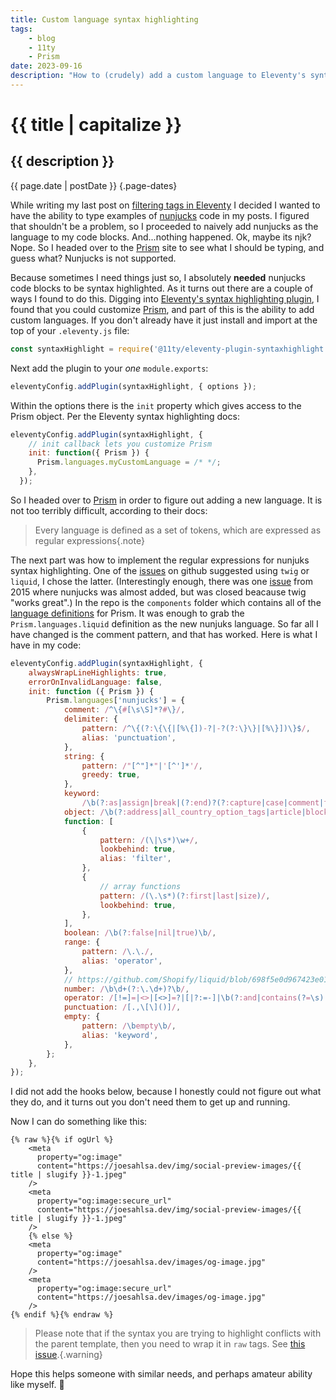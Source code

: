 ```yaml
---
title: Custom language syntax highlighting
tags:
    - blog
    - 11ty
    - Prism
date: 2023-09-16
description: "How to (crudely) add a custom language to Eleventy's syntax highlighting plugin"
---
```


# {{ title | capitalize }}

## {{ description }}

{{ page.date | postDate }} {.page-dates}

<!-- show both adding a custom language and extending liquid -->

While writing my last post on [filtering tags in Eleventy](https://joesahlsa.dev/blog/eleventy-wont-process-post/) I decided I wanted to have the ability to type examples of [nunjucks](https://mozilla.github.io/nunjucks/) code in my posts. I figured that shouldn't be a problem, so I proceeded to naively add nunjucks as the language to my code blocks. And...nothing happened. Ok, maybe its njk? Nope. So I headed over to the [Prism](https://prismjs.com/) site to see what I should be typing, and guess what? Nunjucks is not supported.

<!-- intro and why -->

Because sometimes I need things just so, I absolutely **needed** nunjucks code blocks to be syntax highlighted. As it turns out there are a couple of ways I found to do this. Digging into [Eleventy's syntax highlighting plugin](https://www.11ty.dev/docs/plugins/syntaxhighlight/), I found that you could customize [Prism](https://prismjs.com/), and part of this is the ability to add custom languages. If you don't already have it just install and import at the top of your `.eleventy.js` file:

```js
const syntaxHighlight = require('@11ty/eleventy-plugin-syntaxhighlight');
```

Next add the plugin to your _one_ `module.exports`:

```js
eleventyConfig.addPlugin(syntaxHighlight, { options });
```

Within the options there is the `init` property which gives access to the Prism object. Per the Eleventy syntax highlighting docs:

```js
eleventyConfig.addPlugin(syntaxHighlight, {
    // init callback lets you customize Prism
    init: function({ Prism }) {
      Prism.languages.myCustomLanguage = /* */;
    },
  });
```

So I headed over to [Prism](https://prismjs.com/extending.html#language-definitions) in order to figure out adding a new language. It is not too terribly difficult, according to their docs:

> Every language is defined as a set of tokens, which are expressed as regular expressions{.note}

The next part was how to implement the regular expressions for nunjuks syntax highlighting. One of the [issues](https://github.com/PrismJS/prism/issues/1124) on github suggested using `twig` or `liquid`, I chose the latter. (Interestingly enough, there was one [issue](https://github.com/PrismJS/prism/issues/759) from 2015 where nunjucks was almost added, but was closed beacause twig "works great".) In the repo is the `components` folder which contains all of the [language definitions](https://github.com/PrismJS/prism/blob/master/components/prism-liquid.js) for Prism. It was enough to grab the `Prism.languages.liquid` definition as the new nunjuks language. So far all I have changed is the comment pattern, and that has worked. Here is what I have in my code:

```js
eleventyConfig.addPlugin(syntaxHighlight, {
    alwaysWrapLineHighlights: true,
    errorOnInvalidLanguage: false,
    init: function ({ Prism }) {
        Prism.languages['nunjucks'] = {
            comment: /^\{#[\s\S]*?#\}/,
            delimiter: {
                pattern: /^\{(?:\{\{|[%\{])-?|-?(?:\}\}|[%\}])\}$/,
                alias: 'punctuation',
            },
            string: {
                pattern: /"[^"]*"|'[^']*'/,
                greedy: true,
            },
            keyword:
                /\b(?:as|assign|break|(?:end)?(?:capture|case|comment|for|form|if|paginate|raw|style|tablerow|unless)|continue|cycle|decrement|echo|else|elsif|in|include|increment|limit|liquid|offset|range|render|reversed|section|when|with)\b/,
            object: /\b(?:address|all_country_option_tags|article|block|blog|cart|checkout|collection|color|country|country_option_tags|currency|current_page|current_tags|customer|customer_address|date|discount_allocation|discount_application|external_video|filter|filter_value|font|forloop|fulfillment|generic_file|gift_card|group|handle|image|line_item|link|linklist|localization|location|measurement|media|metafield|model|model_source|order|page|page_description|page_image|page_title|part|policy|product|product_option|recommendations|request|robots|routes|rule|script|search|selling_plan|selling_plan_allocation|selling_plan_group|shipping_method|shop|shop_locale|sitemap|store_availability|tax_line|template|theme|transaction|unit_price_measurement|user_agent|variant|video|video_source)\b/,
            function: [
                {
                    pattern: /(\|\s*)\w+/,
                    lookbehind: true,
                    alias: 'filter',
                },
                {
                    // array functions
                    pattern: /(\.\s*)(?:first|last|size)/,
                    lookbehind: true,
                },
            ],
            boolean: /\b(?:false|nil|true)\b/,
            range: {
                pattern: /\.\./,
                alias: 'operator',
            },
            // https://github.com/Shopify/liquid/blob/698f5e0d967423e013f6169d9111bd969bd78337/lib/liquid/lexer.rb#L21
            number: /\b\d+(?:\.\d+)?\b/,
            operator: /[!=]=|<>|[<>]=?|[|?:=-]|\b(?:and|contains(?=\s)|or)\b/,
            punctuation: /[.,\[\]()]/,
            empty: {
                pattern: /\bempty\b/,
                alias: 'keyword',
            },
        };
    },
});
```

I did not add the hooks below, because I honestly could not figure out what they do, and it turns out you don't need them to get up and running.

<!-- After perusing the Prism docs some more I found a more elegant way to acheive the same result by extending an existing language. It would look something like this:

```js
Prism.languages['nunjucks'] = Prism.languages.extend('liquid', {
    'comment': { ... }
});
```

Just declare your new language as the language you would like to [extend](https://prismjs.com/docs/Prism.languages.html#.extend), with a second argument that either redefines, or takes new tokens. -->

Now I can do something like this:

```nunjucks
{% raw %}{% if ogUrl %}
    <meta
      property="og:image"
      content="https://joesahlsa.dev/img/social-preview-images/{{ title | slugify }}-1.jpeg"
    />
    <meta
      property="og:image:secure_url"
      content="https://joesahlsa.dev/img/social-preview-images/{{ title | slugify }}-1.jpeg"
    />
    {% else %}
    <meta
      property="og:image"
      content="https://joesahlsa.dev/images/og-image.jpg"
    />
    <meta
      property="og:image:secure_url"
      content="https://joesahlsa.dev/images/og-image.jpg"
    />
{% endif %}{% endraw %}
```

> Please note that if the syntax you are trying to highlight conflicts with the parent template, then you need to wrap it in `raw` tags. See [this issue](https://github.com/11ty/eleventy/issues/1474).{.warning}

Hope this helps someone with similar needs, and perhaps amateur ability like myself. 🍻

<!-- code samples -->

```

```
